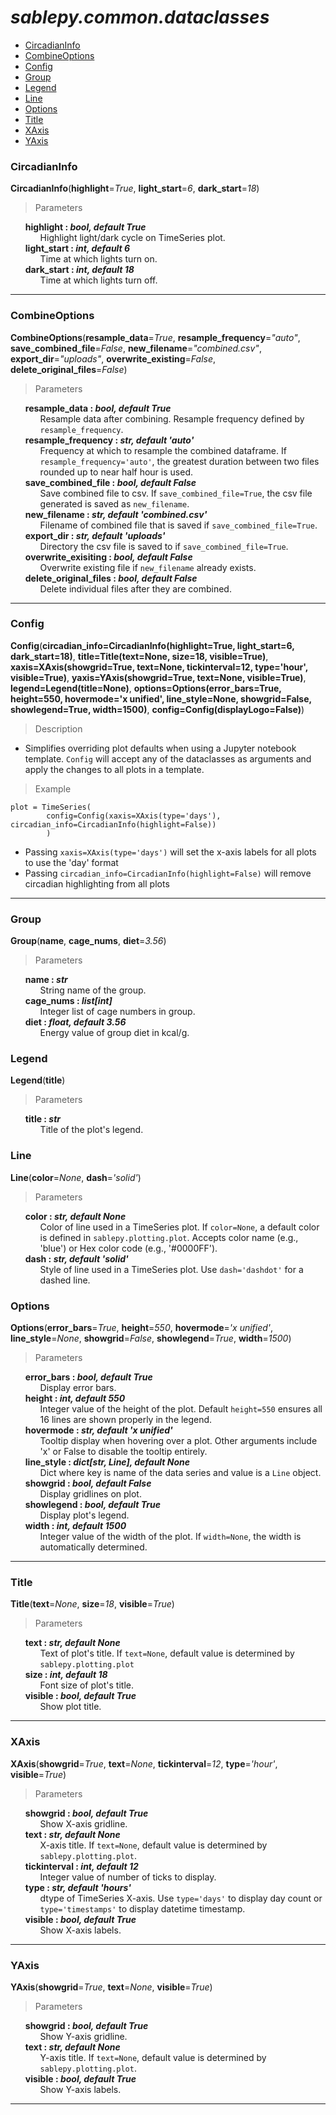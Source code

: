 # _sablepy.common.dataclasses_

- [CircadianInfo](#circadianinfo)
- [CombineOptions](#combineoptions)
- [Config](#config)
- [Group](#group)
- [Legend](#legend)
- [Line](#line)
- [Options](#options)
- [Title](#title)
- [XAxis](#xaxis)
- [YAxis](#yaxis)

### CircadianInfo

<strong id="circadian-info">CircadianInfo</strong>(<b>highlight</b>=<i>True</i>, <b>light_start</b>=<i>6</i>, <b>dark_start</b>=<i>18</i>)

> Parameters

<ul style="list-style: none">
  <li>
    <b>highlight : <i> bool, default True</i></b>
    <ul style="list-style: none">
      <li>Highlight light/dark cycle on TimeSeries plot.</li>
    </ul>
  </li>

  <li>
    <b>light_start : <i> int, default 6</i></b>
    <ul style="list-style: none">
      <li>Time at which lights turn on.</li>
    </ul>
  </li>

  <li>
    <b>dark_start : <i> int, default 18</i></b>
    <ul style="list-style: none">
      <li>Time at which lights turn off.</li>
    </ul>
  </li>
</ul>
<hr>

### CombineOptions

<strong id="combine-options">CombineOptions</strong>(<b>resample_data</b>=<i>True</i>, <b>resample_frequency</b>=<i>"auto"</i>, <b>save_combined_file</b>=<i>False</i>, <b>new_filename</b>=<i>"combined.csv"</i>,
<b>export_dir</b>=<i>"uploads"</i>, <b>overwrite_existing</b>=<i>False</i>, <b>delete_original_files</b>=<i>False</i>)

> Parameters

<ul style="list-style: none">
  <li>
    <b>resample_data : <i> bool, default True</i></b>
    <ul style="list-style: none">
      <li>Resample data after combining. Resample frequency defined by <code>resample_frequency</code>.</li>
    </ul>
  </li>

  <li>
    <b>resample_frequency : <i> str, default 'auto'</i></b>
    <ul style="list-style: none">
      <li>Frequency at which to resample the combined dataframe. If <code>resample_frequency='auto'</code>, the greatest duration between two files rounded up to near half hour is used.</li>
    </ul>
  </li>

  <li>
    <b>save_combined_file : <i> bool, default False</i></b>
    <ul style="list-style: none">
      <li>Save combined file to csv. If <code>save_combined_file=True</code>, the csv file generated is saved as <code>new_filename</code>.</li>
    </ul>
  </li>

  <li>
    <b>new_filename : <i> str, default 'combined.csv'</i></b>
    <ul style="list-style: none">
      <li>Filename of combined file that is saved if <code>save_combined_file=True</code>.</li>
    </ul>
  </li>

  <li>
    <b>export_dir : <i> str, default 'uploads'</i></b>
    <ul style="list-style: none">
      <li>Directory the csv file is saved to if <code>save_combined_file=True</code>.</li>
    </ul>
  </li>

  <li>
    <b>overwrite_exisiting : <i> bool, default False</i></b>
    <ul style="list-style: none">
      <li>Overwrite existing file if <code>new_filename</code> already exists.</li>
    </ul>
  </li>

  <li>
    <b>delete_original_files : <i> bool, default False</i></b>
    <ul style="list-style: none">
      <li>Delete individual files after they are combined.</li>
    </ul>
  </li>
</ul>
<hr>

### Config

<strong id='config'>Config</strong>(<b>circadian_info=CircadianInfo(highlight=True, light_start=6, dark_start=18)</b>, <b>title=Title(text=None, size=18, visible=True)</b>, <b>xaxis=XAxis(showgrid=True, text=None, tickinterval=12, type='hour', visible=True)</b>, <b>yaxis=YAxis(showgrid=True, text=None, visible=True)</b>, <b>legend=Legend(title=None)</b>, <b>options=Options(error_bars=True, height=550, hovermode='x unified', line_style=None, showgrid=False, showlegend=True, width=1500)</b>, <b>config=Config(displayLogo=False)</b>)

> Description

- Simplifies overriding plot defaults when using a Jupyter notebook template. `Config` will accept any of the dataclasses as arguments and apply the changes to all plots in a template.

> Example

```
plot = TimeSeries(
        config=Config(xaxis=XAxis(type='days'), circadian_info=CircadianInfo(highlight=False))
        )
```

- Passing `xaxis=XAxis(type='days')` will set the x-axis labels for all plots to use the 'day' format
- Passing `circadian_info=CircadianInfo(highlight=False)` will remove circadian highlighting from all plots

<hr>

### Group

<strong id='group'>Group</strong>(<b>name</b>, <b>cage_nums</b>, <b>diet</b>=<i>3.56</i>)

> Parameters

<ul style="list-style: none">
  <li>
    <b>name : <i> str</i></b>
    <ul style="list-style: none">
      <li>String name of the group.</li>
    </ul>
  </li>

  <li>
    <b>cage_nums : <i> list[int]</i></b>
    <ul style="list-style: none">
      <li>Integer list of cage numbers in group.</li>
    </ul>
  </li>

  <li>
    <b>diet : <i> float, default 3.56</i></b>
    <ul style="list-style: none">
      <li>Energy value of group diet in kcal/g.</li>
    </ul>
  </li>
</ul>

### Legend

<strong id="legend">Legend</strong>(<b>title</b>)

> Parameters

<ul style="list-style: none">
  <li>
    <b>title : <i> str</i></b>
    <ul style="list-style: none">
      <li>Title of the plot's legend.</li>
    </ul>
  </li>
</ul>

### Line

<strong id="line">Line</strong>(<b>color</b>=<i>None</i>, <b>dash</b>=<i>'solid'</i>)

> Parameters

<ul style="list-style: none">
  <li>
    <b>color : <i> str, default None</i></b>
    <ul style="list-style: none">
      <li>Color of line used in a TimeSeries plot. If <code>color=None</code>, a default color is defined in <code>sablepy.plotting.plot</code>. Accepts color name (e.g., 'blue') or Hex color code (e.g., '#0000FF').</li>
    </ul>
  </li>

  <li>
    <b>dash : <i> str, default 'solid'</i></b>
    <ul style="list-style: none">
      <li>Style of line used in a TimeSeries plot. Use <code>dash='dashdot'</code> for a dashed line.</li>
    </ul>
  </li>
</ul>

### Options

<strong id="options">Options</strong>(<b>error_bars</b>=<i>True</i>, <b>height</b>=<i>550</i>, <b>hovermode</b>=<i>'x unified'</i>, <b>line_style</b>=<i>None</i>, <b>showgrid</b>=<i>False</i>, <b>showlegend</b>=<i>True</i>, <b>width</b>=<i>1500</i>)

> Parameters

<ul style="list-style: none">
  <li>
    <b>error_bars : <i> bool, default True</i></b>
    <ul style="list-style: none">
      <li>Display error bars.</li>
    </ul>
  </li>

  <li>
    <b>height : <i> int, default 550</i></b>
    <ul style="list-style: none">
      <li>Integer value of the height of the plot. Default <code>height=550</code> ensures all 16 lines are shown properly in the legend.</li>
    </ul>
  </li>

  <li>
    <b>hovermode : <i> str, default 'x unified'</i></b>
    <ul style="list-style: none">
      <li>Tooltip display when hovering over a plot. Other arguments include 'x' or False to disable the tooltip entirely.</li>
    </ul>
  </li>

  <li>
    <b>line_style : <i> dict[str, Line], default None</i></b>
    <ul style="list-style: none">
      <li>Dict where key is name of the data series and value is a <code>Line</code> object.</li>
    </ul>
  </li>

  <li>
    <b>showgrid : <i> bool, default False</i></b>
    <ul style="list-style: none">
      <li>Display gridlines on plot.</li>
    </ul>
  </li>

  <li>
    <b>showlegend : <i> bool, default True</i></b>
    <ul style="list-style: none">
      <li>Display plot's legend.</li>
    </ul>
  </li>

  <li>
    <b>width : <i> int, default 1500</i></b>
    <ul style="list-style: none">
      <li>Integer value of the width of the plot. If <code>width=None</code>, the width is automatically determined.</li>
    </ul>
  </li>
</ul>
<hr>

### Title

<strong id="title">Title</strong>(<b>text</b>=<i>None</i>, <b>size</b>=<i>18</i>, <b>visible</b>=<i>True</i>)

> Parameters

<ul style="list-style: none">
  <li>
    <b>text : <i> str, default None</i></b>
    <ul style="list-style: none">
      <li>Text of plot's title. If <code>text=None</code>, default value is determined by <code>sablepy.plotting.plot</code></li>
    </ul>
  </li>

  <li>
    <b>size : <i> int, default 18</i></b>
    <ul style="list-style: none">
      <li>Font size of plot's title.</li>
    </ul>
  </li>

  <li>
    <b>visible : <i> bool, default True</i></b>
    <ul style="list-style: none">
      <li>Show plot title.</li>
    </ul>
  </li>
</ul>
<hr>

### XAxis

<strong id="x-axis">XAxis</strong>(<b>showgrid</b>=<i>True</i>, <b>text</b>=<i>None</i>, <b>tickinterval</b>=<i>12</i>, <b>type</b>=<i>'hour'</i>, <b>visible</b>=<i>True</i>)

> Parameters

<ul style="list-style: none">
  <li>
    <b>showgrid : <i> bool, default True</i></b>
    <ul style="list-style: none">
      <li>Show X-axis gridline.</li>
    </ul>
  </li>

  <li>
    <b>text : <i> str, default None</i></b>
    <ul style="list-style: none">
      <li>X-axis title. If <code>text=None</code>, default value is determined by <code>sablepy.plotting.plot</code>.</li>
    </ul>
  </li>

  <li>
    <b>tickinterval : <i> int, default 12</i></b>
    <ul style="list-style: none">
      <li>Integer value of number of ticks to display.</li>
    </ul>
  </li>

  <li>
    <b>type : <i> str, default 'hours'</i></b>
    <ul style="list-style: none">
      <li>dtype of TimeSeries X-axis. Use <code>type='days'</code> to display day count or <code>type='timestamps'</code> to display datetime timestamp.</li>
    </ul>
  </li>

  <li>
    <b>visible : <i> bool, default True</i></b>
    <ul style="list-style: none">
      <li>Show X-axis labels.</li>
    </ul>
  </li>
</ul>
<hr>

### YAxis

<strong id="y-axis">YAxis</strong>(<b>showgrid</b>=<i>True</i>, <b>text</b>=<i>None</i>, <b>visible</b>=<i>True</i>)

> Parameters

<ul style="list-style: none">
  <li>
    <b>showgrid : <i> bool, default True</i></b>
    <ul style="list-style: none">
      <li>Show Y-axis gridline.</li>
    </ul>
  </li>

  <li>
    <b>text : <i> str, default None</i></b>
    <ul style="list-style: none">
      <li>Y-axis title. If <code>text=None</code>, default value is determined by <code>sablepy.plotting.plot</code>.</li>
    </ul>
  </li>

  <li>
    <b>visible : <i> bool, default True</i></b>
    <ul style="list-style: none">
      <li>Show Y-axis labels.</li>
    </ul>
  </li>
</ul>
<hr>
